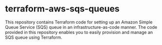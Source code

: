 # terraform-aws-sqs-queues
This repository contains Terraform code for setting up an Amazon Simple Queue Service (SQS) queue in an infrastructure-as-code manner. The code provided in this repository enables you to easily provision and manage an SQS queue using Terraform.
